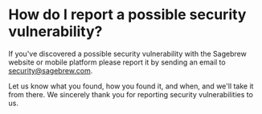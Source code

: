 # How do I report a possible security vulnerability? #
If you've discovered a possible security vulnerability with the Sagebrew 
website or mobile platform please report it by sending an email to 
[security@sagebrew.com][1].

Let us know what you found, how you found it, and when, and we'll take it
from there. We sincerely thank you for reporting security vulnerabilities 
to us. 

[1]: mailto:security@sagebrew.com